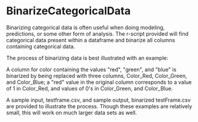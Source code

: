 # BinarizeCategoricalData
Binarizing categorical data is often useful when doing modeling, predictions, or some other form of analysis. 
The r-script provided will find categorical data present within a dataframe and binarize all columns
containing categorical data. 

The process of binarizing data is best illustrated with an example: 

A column for color containing the values "red", "green", and "blue" is binarized by being replaced with three
columns, Color_Red, Color_Green, and Color_Blue; a "red" value in the original column corresponds to a value
of 1 in Color_Red, and values of 0's in Color_Green, and Color_Blue. 

A sample input, testframe.csv, and sample output, binarized testFrame.csv are provided to illustrate the process. 
Though these examples are relatively small, this will work on much larger data sets as well. 
